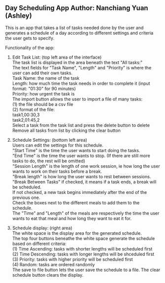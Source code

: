 Day Scheduling App
Author: Nanchiang Yuan (Ashley)
-----------------------------------------------------------
This is an app that takes a list of tasks needed done by the user and generates a schedule of a day 
according to different settings and criteria the user gets to specify.

Functionality of the app:  
1. Edit Task List: (top left area of the interface)  
   The task list is displayed in the area beneath the text "All tasks:"  
   The text fields for "Task Name", "Length" and "Priority" is where the user can add their own tasks.  
     Task Name: the name of the task  
     Length: how much time the task needs in order to complete it (input format: "01:30" for 90 minutes)  
     Priority: how urgent the task is  
   The import button allows the user to import a file of many tasks:  
     (1) the file should be a csv file  
     (2) format of the file:  
         task1,00:30,3  
         task2,01:45,2  
   Select a task from the task list and press the delete button to delete  
   Remove all tasks from list by clicking the clear button  

2. Schedule Settings: (bottom left area)  
   Users can edit the settings for this schedule.  
   "Start Time" is the time the user wants to start doing the tasks.  
   "End Time" is the time the user wants to stop. (If there are still more tasks to do, the rest will be omitted)  
   "Session Length" is the length of one work session, ie how long the user wants to work on their tasks before a break.  
   "Break length" is how long the user wants to rest between sessions.  
   "Break Between Tasks" if checked, it means if a task ends, a break will be scheduled.  
   If not checked, a new task begins immediately after the end of the previous one.  
   Check the boxes next to the different meals to add them to the schedule.  
   The "Time" and "Length" of the meals are respectively the time the user wants to eat that meal and how long they want to eat it for.  
   
3. Schedule display: (right area)  
   The white space is the display area for the generated schedule.  
   The top four buttons beneathe the white space generate the schedule based on different criteria:  
     (1) Time Ascending: tasks with shorter lengths will be scheduled first  
     (2) Time Descending: tasks with longer lengths will be shceduled first  
     (3) Priority: tasks with higher priority will be scheduled first  
     (4) Random: tasks are ordered randomly  
   The save to file button lets the user save the schedule to a file.
   The clear schedule button clears the display.
